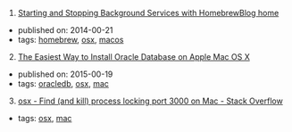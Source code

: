 1. [Starting and Stopping Background Services with HomebrewBlog home](https://robots.thoughtbot.com/starting-and-stopping-background-services-with-homebrew)
  * published on: 2014-00-21
  * tags: [homebrew](tags/homebrew.md), [osx](tags/osx.md), [macos](tags/macos.md)
2. [The Easiest Way to Install Oracle Database on Apple Mac OS X ](https://blogs.oracle.com/opal/the-easiest-way-to-install-oracle-database-on-apple-mac-os-x)
  * published on: 2015-00-19
  * tags: [oracledb](tags/oracledb.md), [osx](tags/osx.md), [mac](tags/mac.md)
3. [osx - Find (and kill) process locking port 3000 on Mac - Stack Overflow](https://stackoverflow.com/questions/3855127/find-and-kill-process-locking-port-3000-on-mac)
  * tags: [osx](tags/osx.md), [mac](tags/mac.md)

